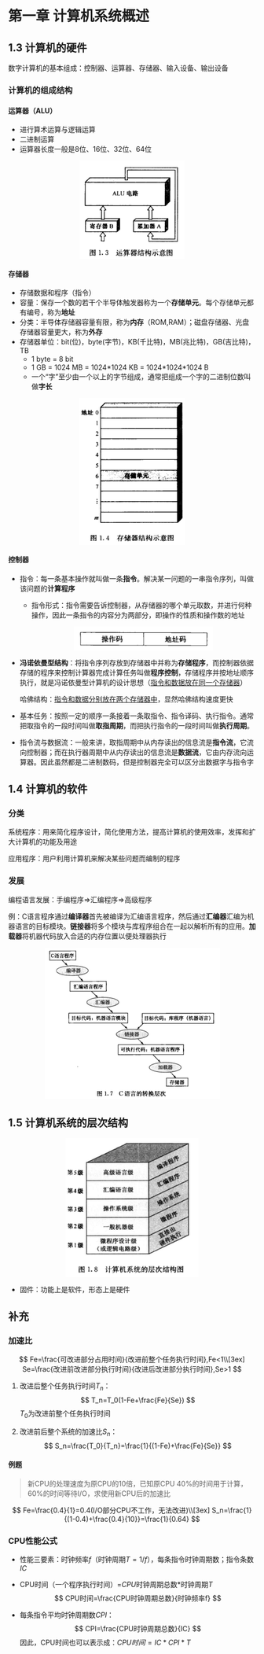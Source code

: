 # 第一章 计算机系统概述

## 1.3 计算机的硬件

数字计算机的基本组成：控制器、运算器、存储器、输入设备、输出设备



### 计算机的组成结构

#### 运算器（ALU）

- 进行算术运算与逻辑运算
- 二进制运算
- 运算器长度一般是8位、16位、32位、64位

<center>
    <img src=".assets/image-20200524095635700.png" alt="image-20200524095635700" style="zoom:80%;" align="center"/>
</center>


#### 存储器

- 存储数据和程序（指令）
- 容量：保存一个数的若干个半导体触发器称为一个**存储单元**。每个存储单元都有编号，称为**地址**
- 分类：半导体存储器容量有限，称为**内存**（ROM,RAM）；磁盘存储器、光盘存储器容量更大，称为**外存**
- 存储器单位：bit(位)，byte(字节)，KB(千比特)，MB(兆比特)，GB(吉比特)，TB
  - 1 byte = 8 bit
  - 1 GB = 1024 MB = 1024\*1024 KB = 1024\*1024\*1024 B
  - 一个“字”至少由一个以上的字节组成，通常把组成一个字的二进制位数叫做**字长**

<center>
    <img src=".assets/image-20200524101145083.png" alt="image-20200524101145083" style="zoom:80%;" align="center"/>
</center>

#### 控制器

- 指令：每一条基本操作就叫做一条**指令**。解决某一问题的一串指令序列，叫做该问题的**计算程序**

  - 指令形式：指令需要告诉控制器，从存储器的哪个单元取数，并进行何种操作，因此一条指令的内容分为两部分，即操作的性质和操作数的地址

    <center>
        <img src=".assets/image-20200524101457693.png" alt="image-20200524101457693" style="zoom:80%;" align="center"/>
    </center>

- **冯诺依曼型结构**：将指令序列存放到存储器中并称为**存储程序**，而控制器依据存储的程序来控制计算器完成计算任务叫做**程序控制**，存储程序并按地址顺序执行，就是冯诺依曼型计算机的设计思想（<u>指令和数据放在同一个存储器</u>）

  哈佛结构：<u>指令和数据分别放在两个存储器中</u>，显然哈佛结构速度更快

- 基本任务：按照一定的顺序一条接着一条取指令、指令译码、执行指令。通常把取指令的一段时间叫做**取指周期**，而把执行指令的一段时间叫做**执行周期**。

- 指令流与数据流：一般来讲，取指周期中从内存读出的信息流是**指令流**，它流向控制器；而在执行器周期中从内存读出的信息流是**数据流**，它由内存流向运算器。因此虽然都是二进制数码，但是控制器完全可以区分出数据字与指令字



## 1.4 计算机的软件

### 分类

系统程序：用来简化程序设计，简化使用方法，提高计算机的使用效率，发挥和扩大计算机的功能及用途

应用程序：用户利用计算机来解决某些问题而编制的程序

### 发展

编程语言发展：手编程序$\Rightarrow$汇编程序$\Rightarrow$高级程序

例：C语言程序通过**编译器**首先被编译为汇编语言程序，然后通过**汇编器**汇编为机器语言的目标模块。**链接器**将多个模块与库程序组合在一起以解析所有的应用。**加载器**将机器代码放入合适的内存位置以便处理器执行

<center>
	<img src=".assets/image-20200524115112684.png" alt="image-20200524115112684" style="zoom:50%;" />
</center>






## 1.5 计算机系统的层次结构

<center>
    <img src=".assets/image-20200524105129200.png" alt="image-20200524105129200" style="zoom:80%;" align="center"/>
</center>

- 固件：功能上是软件，形态上是硬件



## 补充

### 加速比

$$
Fe=\frac{可改进部分占用时间}{改进前整个任务执行时间},Fe<1\\[3ex]
Se=\frac{改进前改进部分执行时间}{改进后改进部分执行时间},Se>1
$$

1. 改进后整个任务执行时间$T_n$：
   $$
   T_n=T_0(1-Fe+\frac{Fe}{Se})
   $$
   $T_0$为改进前整个任务执行时间

2. 改进前后整个系统的加速比$S_n$：
   $$
   S_n=\frac{T_0}{T_n}=\frac{1}{(1-Fe)+\frac{Fe}{Se}}
   $$

#### 例题

>  新CPU的处理速度为原CPU的10倍，已知原CPU 40%的时间用于计算，60%的时间等待I/O，求使用新CPU后的加速比

$$
Fe=\frac{0.4}{1}=0.4(I/O部分CPU不工作，无法改进)\\[3ex]
S_n=\frac{1}{(1-0.4)+\frac{0.4}{10}}=\frac{1}{0.64}
$$

### CPU性能公式

- 性能三要素：时钟频率$f$（时钟周期$T=1/f$），每条指令时钟周期数；指令条数$IC$

- CPU时间（一个程序执行时间）=$CPU$时钟周期总数\*时钟周期$T$
  $$
  CPU时间=\frac{CPU时钟周期总数}{时钟频率f}
  $$

- 每条指令平均时钟周期数$CPI$：
  $$
  CPI=\frac{CPU时钟周期总数}{IC}
  $$
  因此，CPU时间也可以表示成：$CPU时间=IC*CPI*T$









